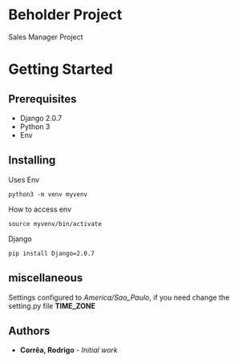 # Beholder Project

Sales Manager Project

# Getting Started

## Prerequisites

* Django 2.0.7
* Python 3
* Env

## Installing

Uses Env
```
python3 -m venv myvenv
```

How to access env
```
source myvenv/bin/activate
```

Django

```
pip install Django=2.0.7
```

## miscellaneous

Settings configured to *America/Sao_Paulo*, if you need change the setting.py file **TIME_ZONE**

## Authors

* **Corrêa, Rodrigo** - *Initial work*